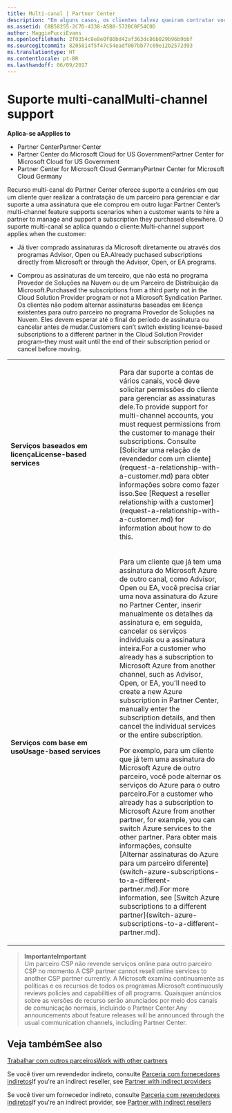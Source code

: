 ```yaml
---
title: Multi-canal | Partner Center
description: "Em alguns casos, os clientes talvez queiram contratar você para provisionar e dar suporte a uma assinatura que eles compraram em outro lugar."
ms.assetid: C8B58255-2C7D-4338-A5B0-572BC0F54C0D
author: MaggiePucciEvans
ms.openlocfilehash: 2f0354c8e8e0f80bd42af363dc86b829b96b9bbf
ms.sourcegitcommit: 8205814f5f47c54eadf007bb77c09e12b2572d93
ms.translationtype: HT
ms.contentlocale: pt-BR
ms.lasthandoff: 06/09/2017
---
```

# <a name="multi-channel-support"></a><span data-ttu-id="485bb-103">Suporte multi-canal</span><span class="sxs-lookup"><span data-stu-id="485bb-103">Multi-channel support</span></span>

**<span data-ttu-id="485bb-104">Aplica-se a</span><span class="sxs-lookup"><span data-stu-id="485bb-104">Applies to</span></span>**

-  <span data-ttu-id="485bb-105">Partner Center</span><span class="sxs-lookup"><span data-stu-id="485bb-105">Partner Center</span></span>
-  <span data-ttu-id="485bb-106">Partner Center do Microsoft Cloud for US Government</span><span class="sxs-lookup"><span data-stu-id="485bb-106">Partner Center for Microsoft Cloud for US Government</span></span>
-  <span data-ttu-id="485bb-107">Partner Center for Microsoft Cloud Germany</span><span class="sxs-lookup"><span data-stu-id="485bb-107">Partner Center for Microsoft Cloud Germany</span></span>

<span data-ttu-id="485bb-108">Recurso multi-canal do Partner Center oferece suporte a cenários em que um cliente quer realizar a contratação de um parceiro para gerenciar e dar suporte a uma assinatura que ele comprou em outro lugar.</span><span class="sxs-lookup"><span data-stu-id="485bb-108">Partner Center’s multi-channel feature supports scenarios when a customer wants to hire a partner to manage and support a subscription they purchased elsewhere.</span></span> <span data-ttu-id="485bb-109">O suporte multi-canal se aplica quando o cliente:</span><span class="sxs-lookup"><span data-stu-id="485bb-109">Multi-channel support applies when the customer:</span></span>

-   <span data-ttu-id="485bb-110">Já tiver comprado assinaturas da Microsoft diretamente ou através dos programas Advisor, Open ou EA.</span><span class="sxs-lookup"><span data-stu-id="485bb-110">Already puchased subscriptions directly from Microsoft or through the Advisor, Open, or EA programs.</span></span>

-   <span data-ttu-id="485bb-111">Comprou as assinaturas de um terceiro, que não está no programa Provedor de Soluções na Nuvem ou de um Parceiro de Distribuição da Microsoft.</span><span class="sxs-lookup"><span data-stu-id="485bb-111">Purchased the subscriptions from a third party not in the Cloud Solution Provider program or not a Microsoft Syndication Partner.</span></span> <span data-ttu-id="485bb-112">Os clientes não podem alternar assinaturas baseadas em licença existentes para outro parceiro no programa Provedor de Soluções na Nuvem. Eles devem esperar até o final do período de assinatura ou cancelar antes de mudar.</span><span class="sxs-lookup"><span data-stu-id="485bb-112">Customers can’t switch existing license-based subscriptions to a different partner in the Cloud Solution Provider program–they must wait until the end of their subscription period or cancel before moving.</span></span>


<table>
<colgroup>
<col width="50%" />
<col width="50%" />
</colgroup>
<tbody>
<tr class="odd">
<td><p><strong><span data-ttu-id="485bb-113">Serviços baseados em licença</span><span class="sxs-lookup"><span data-stu-id="485bb-113">License-based services</span></span></strong></p></td>
<td><p><span data-ttu-id="485bb-114">Para dar suporte a contas de vários canais, você deve solicitar permissões do cliente para gerenciar as assinaturas dele.</span><span class="sxs-lookup"><span data-stu-id="485bb-114">To provide support for multi-channel accounts, you must request permissions from the customer to manage their subscriptions.</span></span> <span data-ttu-id="485bb-115">Consulte [Solicitar uma relação de revendedor com um cliente](request-a-relationship-with-a-customer.md) para obter informações sobre como fazer isso.</span><span class="sxs-lookup"><span data-stu-id="485bb-115">See [Request a reseller relationship with a customer](request-a-relationship-with-a-customer.md) for information about how to do this.</span></span></p></td>
</tr>
<tr class="even">
<td><p><strong><span data-ttu-id="485bb-116">Serviços com base em uso</span><span class="sxs-lookup"><span data-stu-id="485bb-116">Usage-based services</span></span></strong></p></td>
<td>
<p><span data-ttu-id="485bb-117">Para um cliente que já tem uma assinatura do Microsoft Azure de outro canal, como Advisor, Open ou EA, você precisa criar uma nova assinatura do Azure no Partner Center, inserir manualmente os detalhes da assinatura e, em seguida, cancelar os serviços individuais ou a assinatura inteira.</span><span class="sxs-lookup"><span data-stu-id="485bb-117">For a customer who already has a subscription to Microsoft Azure from another channel, such as Advisor, Open, or EA, you'll need to create a new Azure subscription in Partner Center, manually enter the subscription details, and then cancel the individual services or the entire subscription.</span></span></p>
<p><span data-ttu-id="485bb-118">Por exemplo, para um cliente que já tem uma assinatura do Microsoft Azure de outro parceiro, você pode alternar os serviços do Azure para o outro parceiro.</span><span class="sxs-lookup"><span data-stu-id="485bb-118">For a customer who already has a subscription to Microsoft Azure from another partner, for example, you can switch Azure services to the other partner.</span></span> <span data-ttu-id="485bb-119">Para obter mais informações, consulte [Alternar assinaturas do Azure para um parceiro diferente](switch-azure-subscriptions-to-a-different-partner.md).</span><span class="sxs-lookup"><span data-stu-id="485bb-119">For more information, see [Switch Azure subscriptions to a different partner](switch-azure-subscriptions-to-a-different-partner.md).</span></span></p>
</td>
</tr>
</tbody>
</table>

>**<span data-ttu-id="485bb-120">Importante</span><span class="sxs-lookup"><span data-stu-id="485bb-120">Important</span></span>**<br>
<span data-ttu-id="485bb-121">Um parceiro CSP não revende serviços online para outro parceiro CSP no momento.</span><span class="sxs-lookup"><span data-stu-id="485bb-121">A CSP partner cannot resell online services to another CSP partner currently.</span></span> <span data-ttu-id="485bb-122">A Microsoft examina continuamente as políticas e os recursos de todos os programas.</span><span class="sxs-lookup"><span data-stu-id="485bb-122">Microsoft continuously reviews policies and capabilities of all programs.</span></span> <span data-ttu-id="485bb-123">Quaisquer anúncios sobre as versões de recurso serão anunciados por meio dos canais de comunicação normais, incluindo o Partner Center.</span><span class="sxs-lookup"><span data-stu-id="485bb-123">Any announcements about feature releases will be announced through the usual communication channels, including Partner Center.</span></span> 

## <a name="see-also"></a><span data-ttu-id="485bb-124">Veja também</span><span class="sxs-lookup"><span data-stu-id="485bb-124">See also</span></span>

[<span data-ttu-id="485bb-125">Trabalhar com outros parceiros</span><span class="sxs-lookup"><span data-stu-id="485bb-125">Work with other partners</span></span>](work-with-other-partners.md)

<span data-ttu-id="485bb-126">Se você tiver um revendedor indireto, consulte [Parceria com fornecedores indiretos](indirect-reseller-tasks-in-partner-center.md)</span><span class="sxs-lookup"><span data-stu-id="485bb-126">If you're an indirect reseller, see [Partner with indirect providers](indirect-reseller-tasks-in-partner-center.md)</span></span>

<span data-ttu-id="485bb-127">Se você tiver um fornecedor indireto, consulte [Parceria com revendedores indiretos](indirect-provider-tasks-in-partner-center.md)</span><span class="sxs-lookup"><span data-stu-id="485bb-127">If you're an indirect provider, see [Partner with indirect resellers](indirect-provider-tasks-in-partner-center.md)</span></span> 

 

 



